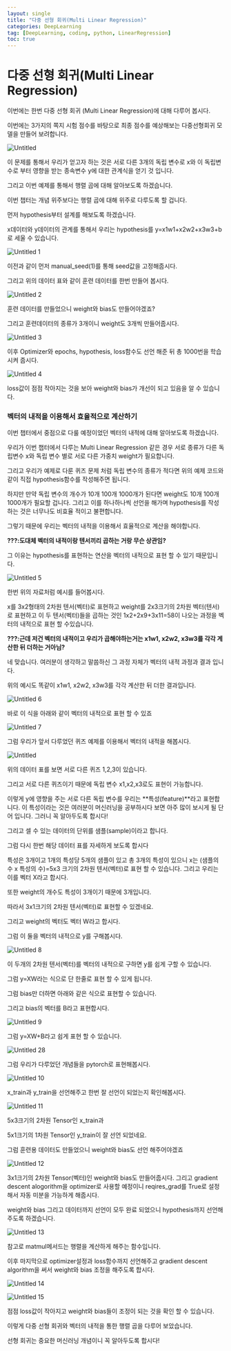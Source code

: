 ```yaml
---
layout: single
title: "다중 선형 회귀(Multi Linear Regression)"
categories: DeepLearning
tag: [DeepLearning, coding, python, LinearRegression]
toc: true 
---
```


# 다중 선형 회귀(Multi Linear Regression)

이번에는 한번 다중 선형 회귀 (Multi Linear Regression)에 대해 다루어 봅시다.

이번에는 3가지의 쪽지 시험 점수를 바탕으로 최종 점수를 예상해보는 다중선형회귀 모델을 만들어 보려합니다.

![Untitled](https://github.com/jusunglee-ai/jusunglee-ai.github.io/assets/125032849/a7bd1ba7-fde8-4ed6-a6cc-ddde7db61da8)


 이 문제를 통해서 우리가 얻고자 하는 것은 서로 다른 3개의 독립 변수로 x와 이 독립변수로 부터 영향을 받는 종속변수 y에 대한 관계식을 얻기 것 입니다.

그리고 이번 예제를 통해서 행렬 곱에 대해 알아보도록 하겠습니다.

이번 챕터는 개념 위주보다는 행렬 곱에 대해 위주로 다루도록 할 겁니다.

먼저 hypothesis부터 설계를 해보도록 하겠습니다.

x데이터와 y데이터의 관계를 통해서 우리는 hypothesis를 y=x1w1+x2w2+x3w3+b로 세울 수 있습니다.

![Untitled 1](https://github.com/jusunglee-ai/jusunglee-ai.github.io/assets/125032849/b556ed2d-09bd-4b3a-a8e9-69ea215fb313)


이전과 같이 먼저 manual_seed(1)를 통해 seed값을 고정해줍시다.

그리고 위의 데이터 표와 같이 훈련 데이터를 한번 만들어 봅시다.

![Untitled 2](https://github.com/jusunglee-ai/jusunglee-ai.github.io/assets/125032849/946974bb-2667-4f93-9330-4b6e94e01a44)


훈련 데이터를 만들었으니 weight와 bias도 만들어야겠죠?

그리고 훈련데이터의 종류가 3개이니 weight도 3개씩 만들어줍시다.

![Untitled 3](https://github.com/jusunglee-ai/jusunglee-ai.github.io/assets/125032849/7fbb7dee-c546-47b2-8649-1ff7be13669c)


이후 Optimizer와 epochs, hypothesis, loss함수도 선언 해준 뒤 총 1000번을 학습시켜 줍시다. 

![Untitled 4](https://github.com/jusunglee-ai/jusunglee-ai.github.io/assets/125032849/85ead9b5-3859-42b6-8b70-29624b25326d)


loss값이 점점 작아지는 것을 보아 weight와 bias가 개선이 되고 있음을 알 수 있습니다.

### 벡터의 내적을 이용해서 효율적으로 계산하기

이번 챕터에서 중점으로 다룰 예정이었던 벡터의 내적에 대해 알아보도록 하겠습니다.

우리가 이번 챕터에서 다루는 Multi Linear Regression 같은 경우 서로 종류가 다른 독립변수 x와 독립 변수 별로 서로 다른 가중치 weight가 필요합니다.

그리고 우리가 예제로 다룬 퀴즈 문제 처럼 독립 변수의 종류가 적다면 위의 예제 코드와 같이 직접 hypothesis함수를 작성해주면 됩니다.

하지만 만약 독립 변수의 개수가 10개 100개 1000개가 된다면 weight도 10개 100개 1000개가 필요할 겁니다. 그리고 이를 하나하나씩 선언을 해가며 hypothesis를 작성하는 것은 너무나도 비효율 적이고 불편합니다.

그렇기 때문에 우리는 벡터의 내적을 이용해서 효율적으로 계산을 해야합니다.

**???:도대체 벡터의 내적이랑 텐서끼리 곱하는 거랑 무슨 상관임?**

그 이유는 hypothesis를 표현하는 연산을 벡터의 내적으로 표현 할 수 있기 때문입니다.

![Untitled 5](https://github.com/jusunglee-ai/jusunglee-ai.github.io/assets/125032849/bc01e5a6-43aa-4d1d-badd-7991ea284dc9)


한번 위의 자료처럼 예시를 들어봅시다.

x를 3x2형태의 2차원 텐서(벡터)로 표현하고 weight를 2x3크기의 2차원 벡터(텐서)로 표현하고 이 두 텐서(벡터)들을 곱하는 것인 1x2+2x9+3x11=58이 나오는 과정을 벡터의 내적으로 표현 할 수있습니다.

**???:근데 저건 벡터의 내적이고 우리가 곱해야하는거는 x1w1, x2w2, x3w3를 각각 계산한 뒤 더하는 거아님?**

네 맞습니다. 여러분이 생각하고 말씀하신 그 과정 자체가 벡터의 내적 과정과 결과 입니다.

위의 예시도 똑같이 x1w1, x2w2, x3w3를 각각 계산한 뒤 더한 결과입니다.

![Untitled 6](https://github.com/jusunglee-ai/jusunglee-ai.github.io/assets/125032849/b3dcbe5c-210d-4636-8014-5d3876a3a5a3)


바로 이 식을 아래와 같이 벡터의 내적으로 표현 할 수 있죠

![Untitled 7](https://github.com/jusunglee-ai/jusunglee-ai.github.io/assets/125032849/17395bb6-e71d-4d5f-a6c1-55bb353b4e1f)

그럼 우리가 앞서 다루었던 퀴즈 예제를 이용해서 벡터의 내적을 해봅시다.

![Untitled](https://github.com/jusunglee-ai/jusunglee-ai.github.io/assets/125032849/a7bd1ba7-fde8-4ed6-a6cc-ddde7db61da8)


위의 데이터 표를 보면 서로 다른 퀴즈 1,2,3이 있습니다.

그리고 서로 다른 퀴즈이기 때문에 독립 변수 x1,x2,x3로도 표현이 가능합니다.

이렇게 y에 영향을 주는 서로 다른 독립 변수를 우리는 **특성(feature)**라고 표현합니다. 이 특성이라는 것은 여러분이 머신러닝을 공부하시다 보면 아주 많이 보시게 될 단어 입니다. 그러니 꼭 알아두도록 합시다!

그리고 셀 수 있는 데이터의 단위를 샘플(sample)이라고 합니다.

그럼 다시 한번 해당 데이터 표를 자세하게 보도록 합시다

특성은 3개이고 1개의 특성당 5개의 샘플이 있고 총 3개의 특성이 있으니 x는 (샘플의 수 x 특성의 수)=5x3 크기의 2차원 텐서(벡터)로 표현 할 수 있습니다. 그리고 우리는 이를 벡터 X라고 합시다.

또한 weight의 개수도 특성이 3개이기 때문에 3개입니다.

따라서 3x1크기의 2차원 텐서(벡터)로 표현할 수 있겠네요.

그리고 weight의 벡터도 벡터 W라고 합시다.

그럼 이 둘을 벡터의 내적으로 y를 구해봅시다.

![Untitled 8](https://github.com/jusunglee-ai/jusunglee-ai.github.io/assets/125032849/d0bfe38c-892c-4e73-9a84-1061c87bc790)



이 두개의 2차원 텐서(벡터)를 벡터의 내적으로 구하면 y를 쉽게 구할 수 있습니다.

그럼 y=XW라는 식으로 단 한줄로 표현 할 수 있게 됩니다.

그럼 bias만 더하면 아래와 같은 식으로 표현할 수 있습니다.

그리고 bias의 벡터를 B라고 표현합시다.

![Untitled 9](https://github.com/jusunglee-ai/jusunglee-ai.github.io/assets/125032849/79da0651-32e8-4f4c-80b2-7fd70f73eb6f)


그럼 y=XW+B라고 쉽게 표현 할 수 있습니다.

![Untitled 28](https://github.com/jusunglee-ai/jusunglee-ai.github.io/assets/125032849/0b118ce7-bb10-4071-a0eb-adfae5d2cea6)


그럼 우리가 다루었던 개념들을 pytorch로 표현해봅시다.

![Untitled 10](https://github.com/jusunglee-ai/jusunglee-ai.github.io/assets/125032849/c3ed7a14-3758-49c6-a023-078ddc3edb0a)


x_train과 y_train을 선언해주고 한번 잘 선언이 되었는지 확인해봅시다.

![Untitled 11](https://github.com/jusunglee-ai/jusunglee-ai.github.io/assets/125032849/e7d53039-fb49-4624-bca3-e7bd9d1ec300)


5x3크기의 2차원 Tensor인 x_train과

5x1크기의 1차원 Tensor인 y_train이 잘 선언 되었네요.

그럼 훈련용 데이터도 만들었으니 weight와 bias도 선언 해주어야겠죠

![Untitled 12](https://github.com/jusunglee-ai/jusunglee-ai.github.io/assets/125032849/6b72d17e-89c8-44c7-b662-01b911c184a6)


3x1크기의 2차원 Tensor(벡터)인 weight와 bias도 만들어줍시다. 그리고 gradient descent alogorithm을 optimizer로 사용할 예정이니 reqires_grad를 True로 설정해서 자동 미분을 가능하게 해줍시다.

weight와 bias 그리고 데이터까지 선언이 모두 완료 되었으니 hypothesis까지 선언해주도록 하겠습니다.

![Untitled 13](https://github.com/jusunglee-ai/jusunglee-ai.github.io/assets/125032849/a47cf817-9685-4e70-a6b8-c9858cd9831d)


참고로 matmul메서드는 행렬을 계산하게 해주는 함수입니다.

이후 마지막으로 optimizer설정과 loss함수까지 선언해주고 gradient descent algorithm을 써서 weight와 bias 조정을 해주도록 합시다.

![Untitled 14](https://github.com/jusunglee-ai/jusunglee-ai.github.io/assets/125032849/5e60b20b-d3d7-43ea-a0d2-1e04d759589a)

![Untitled 15](https://github.com/jusunglee-ai/jusunglee-ai.github.io/assets/125032849/2451c655-2dfa-460f-ad93-9a9ac2b8cbd4)

점점 loss값이 작아지고 weight와 bias들이 조정이 되는 것을 확인 할 수 있습니다.

이렇게 다중 선형 회귀와 벡터의 내적을 통한 행렬 곱을 다루어 보았습니다.

선형 회귀는 중요한 머신러닝 개념이니 꼭 알아두도록 합시다!
